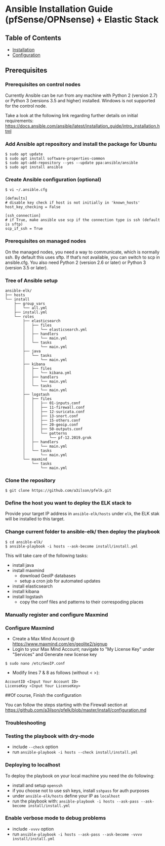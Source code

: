 # Ansible Installation Guide (pfSense/OPNsense) + Elastic Stack 

## Table of Contents
- [Installation](#installation)
- [Configuration](#configuration)

## Prerequisites 

### Prerequisites on control nodes

Currently Ansible can be run from any machine with Python 2 (version 2.7) or Python 3 (versions 3.5 and higher) installed. Windows is not supported for the control node.

Take a look at the following link regarding further details on initial requirements: https://docs.ansible.com/ansible/latest/installation_guide/intro_installation.html

### Add Ansible apt repository and install the package for Ubuntu
```
$ sudo apt update
$ sudo apt install software-properties-common
$ sudo apt-add-repository --yes --update ppa:ansible/ansible
$ sudo apt install ansible
```

### Create Ansible configuration (optional)

```
$ vi ~/.ansible.cfg

[defaults]
# disable key check if host is not initially in 'known_hosts'
host_key_checking = False

[ssh_connection]
# if True, make ansible use scp if the connection type is ssh (default is sftp)
scp_if_ssh = True
```


### Prerequisites on managed nodes

On the managed nodes, you need a way to communicate, which is normally ssh. By default this uses sftp. If that’s not available, you can switch to scp in ansible.cfg. You also need Python 2 (version 2.6 or later) or Python 3 (version 3.5 or later).

### Tree of Ansible setup
```
ansible-elk/
├── hosts
└── install
    ├── group_vars
    │   └── all.yml
    ├── install.yml
    └── roles
        ├── elasticsearch
        │   ├── files
        │   │   └── elasticsearch.yml
        │   ├── handlers
        │   │   └── main.yml
        │   └── tasks
        │       └── main.yml
        ├── java
        │   └── tasks
        │       └── main.yml
        ├── kibana
        │   ├── files
        │   │   └── kibana.yml
        │   ├── handlers
        │   │   └── main.yml
        │   └── tasks
        │       └── main.yml
        ├── logstash
        │   ├── files
        │   │   ├── 01-inputs.conf
        │   │   ├── 11-firewall.conf
        │   │   ├── 12-suricata.conf
        │   │   ├── 13-snort.conf
        │   │   ├── 15-others.conf
        │   │   ├── 20-geoip.conf
        │   │   ├── 50-outputs.conf
        │   │   └── patterns
        │   │       └── pf-12.2019.grok
        │   ├── handlers
        │   │   └── main.yml
        │   └── tasks
        │       └── main.yml
        └── maxmind
            └── tasks
                └── main.yml
```


### Clone the repository

```
$ git clone https://github.com/a3ilson/pfelk.git
```


### Define the host you want to deploy the ELK stack to
Provide your target IP address in `ansible-elk/hosts` under `elk`, the ELK stak will be installed to this target.

### Change current folder to ansible-elk/ then deploy the playbook
```
$ cd ansible-elk/
$ ansible-playbook -i hosts --ask-become install/install.yml
```

This will take care of the following tasks:
 - install java
 - install maxmind
   - download GeoIP databases
   - setup a cron job for automated updates
 - install elasticsearch
 - install kibana
 - install logstash
   - copy the conf files and patterns to their correspoding places

### Manually register and configure Maxmind

### Configure Maxmind
- Create a Max Mind Account @ https://www.maxmind.com/en/geolite2/signup
- Login to your Max Mind Account; navigate to "My License Key" under "Services" and Generate new license key
```
$ sudo nano /etc/GeoIP.conf
```
- Modify lines 7 & 8 as follows (without < >):
```
AccountID <Input Your Account ID>
LicenseKey <Input Your LicenseKey>
```
##Of course, Finish the configuration

You can follow the steps starting with the Firewall section at https://github.com/a3ilson/pfelk/blob/master/install/configuration.md

### Troubleshooting

### Testing the playbook with dry-mode
 - include `--check` option
 - run `ansible-playbook -i hosts --check install/install.yml`

### Deploying to localhost
To deploy the playbook on your local machine you need the do following:
 - install and setup `openssh`
 - if you choose not to use ssh keys, install `sshpass` for auth purposes
 - under `ansible-elk/hosts` define your IP as `localhost`
 - run the playbook with: `ansible-playbook -i hosts --ask-pass --ask-become install/install.yml`
 
### Enable verbose mode to debug problems
 - include `-vvvv` option
 - run `ansible-playbook -i hosts --ask-pass --ask-become -vvvv install/install.yml`
